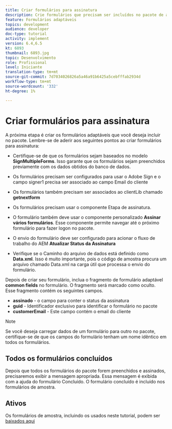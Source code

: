 ```yaml
---
title: Criar formulários para assinatura
description: Crie formulários que precisam ser incluídos no pacote de assinatura.
feature: Formulários adaptáveis
topics: development
audience: developer
doc-type: tutorial
activity: implement
version: 6.4,6.5
kt: 6893
thumbnail: 6893.jpg
topic: Desenvolvimento
role: Profissional
level: Iniciante
translation-type: tm+mt
source-git-commit: 7d7034026826a5a46a91b6425a5cebfffab2934d
workflow-type: tm+mt
source-wordcount: '332'
ht-degree: 1%

---
```



# Criar formulários para assinatura

A próxima etapa é criar os formulários adaptáveis que você deseja incluir no pacote. Lembre-se de aderir aos seguintes pontos ao criar formulários para assinatura:

* Certifique-se de que os formulários sejam baseados no modelo **SignMultipleForms**. Isso garante que os formulários sejam preenchidos previamente com os dados obtidos do banco de dados.

* Os formulários precisam ser configurados para usar o Adobe Sign e o campo signer1 precisa ser associado ao campo Email do cliente
* Os formulários também precisam ser associados ao clientLib chamado **getnextform**
* Os formulários precisam usar o componente Etapa de assinatura.
* O formulário também deve usar o componente personalizado **Assinar vários formulários**. Esse componente permite navegar até o próximo formulário para fazer logon no pacote.
* O envio do formulário deve ser configurado para acionar o fluxo de trabalho do AEM **Atualizar Status da Assinatura**
* Verifique se o Caminho do arquivo de dados está definido como **Data.xml**. Isso é muito importante, pois o código de amostra procura um arquivo chamado Data.xml na carga útil que processa o envio do formulário.

Depois de criar seu formulário, inclua o fragmento de formulário adaptável **common fields** no formulário. O fragmento será marcado como oculto. Esse fragmento contém os seguintes campos.

* **assinado**  - o campo para conter o status da assinatura
* **guid**  - Identificador exclusivo para identificar o formulário no pacote
* **customerEmail**  - Este campo contém o email do cliente



>[!NOTE]
>Se você deseja carregar dados de um formulário para outro no pacote, certifique-se de que os campos do formulário tenham um nome idêntico em todos os formulários.

## Todos os formulários concluídos

Depois que todos os formulários do pacote forem preenchidos e assinados, precisaremos exibir a mensagem apropriada. Essa mensagem é exibida com a ajuda do formulário Concluído. O formulário concluído é incluído nos formulários de amostra.

## Ativos

Os formulários de amostra, incluindo os usados neste tutorial, podem ser [baixados aqui](assets/forms-for-signing.zip)

